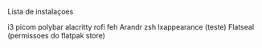 Lista de instalaçoes



i3
picom
polybar
alacritty
rofi
feh
Arandr
zsh
lxappearance (teste)
Flatseal (permissoes do flatpak store)
